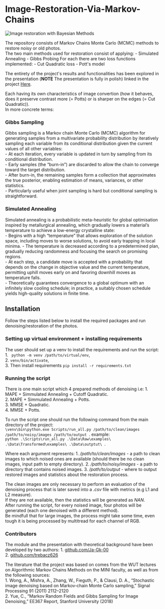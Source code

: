 ﻿# Image-Restoration-Via-Markov-Chains

![Image restoration with Bayesian Methods](denoising.png "Denoising with MCMC")

The repository consists of Markov Chains Monte Carlo (MCMC) methods to restore noisy or old photos.  
The two main methods used for restoration consist of applying:
    - Simulated Annealing
    - Gibbs Probing
For each there are two loss functions implemented:
    - Cut Quadratic loss
    - Pott's model

The entirety of the project's results and functionalities has been explored in the presentation (**NOTE** The presentation is fully in polish) linked in the project [Here](Presentation.pdf).  

Each having its own characteristics of image convertion (how it behaves, does it preserve contrast more (= Potts) or is sharper on the edges (= Cut Quadratic)).  
In more concrete terms:
### Gibbs Sampling

Gibbs sampling is a Markov chain Monte Carlo (MCMC) algorithm for generating samples from a multivariate probability distribution by iteratively sampling each variable from its conditional distribution given the current values of all other variables:  
    - At each iteration, every variable is updated in turn by sampling from its conditional distribution.  
    - Early samples (the “burn-in”) are discarded to allow the chain to converge toward the target distribution.  
    - After burn-in, the remaining samples form a collection that approximates the true posterior, enabling estimation of means, variances, or other statistics.  
    - Particularly useful when joint sampling is hard but conditional sampling is straightforward.  

### Simulated Annealing
Simulated annealing is a probabilistic meta-heuristic for global optimisation inspired by metallurgical annealing, which gradually lowers a material’s temperature to achieve a low-energy crystalline state:  
    - Begins with a high “temperature” that allows exploration of the solution space, including moves to worse solutions, to avoid early trapping in local minima.
    - The temperature is decreased according to a predetermined plan, gradually reducing randomness and focusing the search on promising regions.  
    - At each step, a candidate move is accepted with a probability that depends on the change in objective value and the current temperature, permitting uphill moves early on and favoring downhill moves as temperature falls.  
    - Theoretically guarantees convergence to a global optimum with an infinitely slow cooling schedule; in practice, a suitably chosen schedule yields high-quality solutions in finite time.


## Installation
Follow the steps listed below to install the required packages and run denoising/restoration of the photos.  

### Setting up virtual environment + installing requirements
The user should set up a venv to install the requirements and run the script: 
    1. ``` python -m venv /path/to/virtual/env```,  
    2. ``` venv/bin/activate ```,  
    3. Then install requirements ```pip install -r requirements.txt ```

### Running the script
There is one main script which 4 prepared methods of denoising i.e: 
    1. MAPE + Simmulated Annealing + Cutoff Quadratic.  
    2. MAPE + Simmulated Annealing + Potts.  
    3. MMSE + Quadratic.  
    4. MMSE + Potts.  

To run the script one should run the following command from the main directory of the project:  
```\venv\bin\python.exe Scripts/run_all.py /path/to/clean/images /path/to/noisy/images /path/to/output ```.
example:  
```python .\Scripts\run_all.py .\Data\Raw\examples\ .\Data\Transformed\examples\ .\Data\outptut\ ```.

Where each argument represents:
    1. */path/to/clean/images* - a path to clean images to which noised ones are available (should there be no clean images, input path to empty directory).
    2. */path/to/noisy/images* - a path to directory that contains noised images.
    3. */path/to/output* - where to output restored images and statistics about the restoration process.

The clean images are only necessary to perform an evaluation of the denoising process that is later saved into a *.csv* file with metrics (e.g L1 and L2 measure).  
If they are not available, then the statistics will be generated as *NAN*.  
After running the script, for every noised image, four photos will be generated (each one denoised with a different method).  
Be mindfull that for large images, the process might take some time, even tough it is being processed by multitread for each channel of RGB.


### Contributors
The module and the presentation with theoretical background have been developed by two authors:
    1. [github.com/Ja-Gk-00](https://github.com/Ja-Gk-00)  
    2. [github.com/trebacz626](https://github.com/trebacz626)  

The literature that the project was based on comes from the WUT lectures on Algorithmic Markov Chains Methods on the MINI faculty, as well as from the following sources:  
    1. Wong, A., Mishra, A., Zhang, W., Fieguth, P., & Clausi, D. A., “Stochastic image denoising based on Markov‐chain Monte Carlo sampling,” Signal Processing 91 (2011) 2112–2120  
    2. Yue, C., “Markov Random Fields and Gibbs Sampling for Image Denoising,” EE367 Report, Stanford University (2018)  
